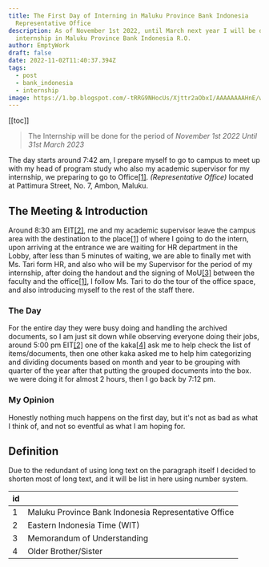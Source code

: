 ```yaml
---
title: The First Day of Interning in Maluku Province Bank Indonesia
  Representative Office
description: As of November 1st 2022, until March next year I will be doing
  internship in Maluku Province Bank Indonesia R.O.
author: EmptyWork
draft: false
date: 2022-11-02T11:40:37.394Z
tags:
  - post
  - bank_indonesia
  - internship
image: https://1.bp.blogspot.com/-tRRG9NHocUs/Xjttr2aObxI/AAAAAAAAHnE/wo0QiGR1g3I21jPbZglf9_2h-mrbf2w6ACLcBGAsYHQ/s640/image.jpg
---
```


[[toc]]

> The Internship will be done for the period of _November 1st 2022 Until 31st March 2023_

The day starts around 7:42 am, I prepare myself to go to campus to meet up with my head of program study who also my academic supervisor for my internship, we preparing to go to Office[[1]](#definition). _(Representative Office)_ located at Pattimura Street, No. 7, Ambon, Maluku.

## The Meeting & Introduction

Around 8:30 am EIT[[2]](#definition), me and my academic supervisor leave the campus area with the destination to the place[[1]](#definition) of where I going to do the intern, upon arriving at the entrance we are waiting for HR department in the Lobby, after less than 5 minutes of waiting, we are able to finally met with Ms. Tari form HR, and also who will be my Supervisor for the period of my internship, after doing the handout and the signing of MoU[[3]](#definition) between the faculty and the office[[1]](#definition), I follow Ms. Tari to do the tour of the office space, and also introducing myself to the rest of the staff there.

### The Day

For the entire day they were busy doing and handling the archived documents, so I am just sit down while observing everyone doing their jobs, around 5:00 pm EIT[[2]](#definition) one of the kaka[[4]](#definition) ask me to help check the list of items/documents, then one other kaka asked me to help him categorizing and dividing documents based on month and year to be grouping with quarter of the year after that putting the grouped documents into the box. we were doing it for almost 2 hours, then I go back by 7:12 pm.

### My Opinion

Honestly nothing much happens on the first day, but it's not as bad as what I think of, and not so eventful as what I am hoping for.

## Definition

Due to the redundant of using long text on the paragraph itself I decided to shorten most of long text, and it will be list in here using number system.

| id  |                                                      |
| --- | ---------------------------------------------------- |
| 1   | Maluku Province Bank Indonesia Representative Office |
| 2   | Eastern Indonesia Time (WIT)                         |
| 3   | Memorandum of Understanding                          |
| 4   | Older Brother/Sister                                 |
